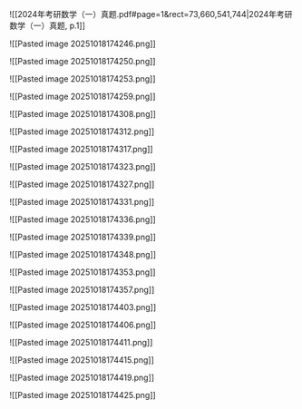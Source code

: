 ![[2024年考研数学（一）真题.pdf#page=1&rect=73,660,541,744|2024年考研数学（一）真题, p.1]]



![[Pasted image 20251018174246.png]]



![[Pasted image 20251018174250.png]]



![[Pasted image 20251018174253.png]]



![[Pasted image 20251018174259.png]]



![[Pasted image 20251018174308.png]]



![[Pasted image 20251018174312.png]]



![[Pasted image 20251018174317.png]]



![[Pasted image 20251018174323.png]]



![[Pasted image 20251018174327.png]]



![[Pasted image 20251018174331.png]]



![[Pasted image 20251018174336.png]]



![[Pasted image 20251018174339.png]]



![[Pasted image 20251018174348.png]]



![[Pasted image 20251018174353.png]]



![[Pasted image 20251018174357.png]]



![[Pasted image 20251018174403.png]]



![[Pasted image 20251018174406.png]]



![[Pasted image 20251018174411.png]]



![[Pasted image 20251018174415.png]]



![[Pasted image 20251018174419.png]]



![[Pasted image 20251018174425.png]]







